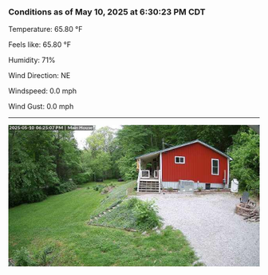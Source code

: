 ### Conditions as of May 10, 2025 at 6:30:23 PM CDT 

Temperature: 65.80 &deg;F

Feels like: 65.80 &deg;F

Humidity: 71%

Wind Direction: NE

Windspeed: 0.0 mph

Wind Gust: 0.0 mph

---

<img src="./images/latest.jpeg"/>

